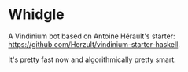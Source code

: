 Whidgle
=======
A Vindinium bot based on Antoine Hérault's starter: https://github.com/Herzult/vindinium-starter-haskell.

It's pretty fast now and algorithmically pretty smart.
